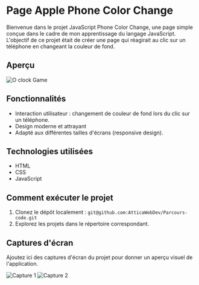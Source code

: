 # Page Apple Phone Color Change

Bienvenue dans le projet JavaScript Phone Color Change, une page simple conçue dans le cadre de mon apprentissage du langage JavaScript. L'objectif de ce projet était de créer une page qui réagirait au clic sur un téléphone en changeant la couleur de fond.

## Aperçu

![O clock Game](./screenshot/Capture%20d’écran%20du%202023-11-23%2017-21-04.png)

## Fonctionnalités

- Interaction utilisateur : changement de couleur de fond lors du clic sur un téléphone.
- Design moderne et attrayant
- Adapté aux différentes tailles d'écrans (responsive design).

## Technologies utilisées

- HTML
- CSS
- JavaScript

## Comment exécuter le projet

1. Clonez le dépôt localement : `git@github.com:AtticaWebDev/Parcours-code.git`
2. Explorez les projets dans le répertoire correspondant.

## Captures d'écran

Ajoutez ici des captures d'écran du projet pour donner un aperçu visuel de l'application.

![Capture 1](./screenshot/Capture%20d'écran%202024-01-18%20055732.png)
![Capture 2](./screenshot/Capture%20d'écran%202024-01-18%20055745.png)
